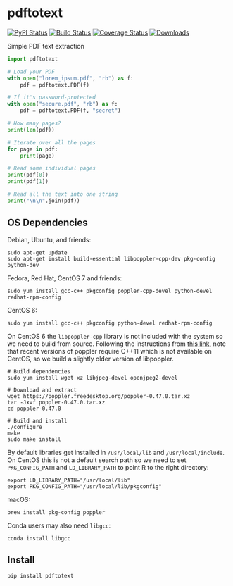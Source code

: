 # pdftotext

[![PyPI Status](https://img.shields.io/pypi/v/pdftotext.svg)](https://pypi.python.org/pypi/pdftotext)
[![Build Status](https://travis-ci.org/jalan/pdftotext.svg?branch=master)](https://travis-ci.org/jalan/pdftotext)
[![Coverage Status](https://coveralls.io/repos/github/jalan/pdftotext/badge.svg?branch=master)](https://coveralls.io/github/jalan/pdftotext?branch=master)
[![Downloads](https://img.shields.io/pypi/dm/pdftotext.svg)](https://pypistats.org/packages/pdftotext)

Simple PDF text extraction

```python
import pdftotext

# Load your PDF
with open("lorem_ipsum.pdf", "rb") as f:
    pdf = pdftotext.PDF(f)

# If it's password-protected
with open("secure.pdf", "rb") as f:
    pdf = pdftotext.PDF(f, "secret")

# How many pages?
print(len(pdf))

# Iterate over all the pages
for page in pdf:
    print(page)

# Read some individual pages
print(pdf[0])
print(pdf[1])

# Read all the text into one string
print("\n\n".join(pdf))
```


## OS Dependencies

Debian, Ubuntu, and friends:

```
sudo apt-get update
sudo apt-get install build-essential libpoppler-cpp-dev pkg-config python-dev
```

Fedora, Red Hat, CentOS 7 and friends:

```
sudo yum install gcc-c++ pkgconfig poppler-cpp-devel python-devel redhat-rpm-config
```

CentOS 6: 

```
sudo yum install gcc-c++ pkgconfig python-devel redhat-rpm-config
```


On CentOS 6 the `libpoppler-cpp` library is not included with the system so we need to build from source. Following the instructions from [this link](https://github.com/ropensci/pdftools#building-from-source), note that recent versions of poppler require C++11 which is not available on CentOS, so we build a slightly older version of libpoppler.

    # Build dependencies
    sudo yum install wget xz libjpeg-devel openjpeg2-devel
    
    # Download and extract
    wget https://poppler.freedesktop.org/poppler-0.47.0.tar.xz
    tar -Jxvf poppler-0.47.0.tar.xz
    cd poppler-0.47.0
    
    # Build and install
    ./configure
    make
    sudo make install

By default libraries get installed in `/usr/local/lib` and `/usr/local/include`. On CentOS this is not a default search path so we need to set `PKG_CONFIG_PATH` and `LD_LIBRARY_PATH` to point R to the right directory:

    export LD_LIBRARY_PATH="/usr/local/lib"
    export PKG_CONFIG_PATH="/usr/local/lib/pkgconfig"

macOS:

```
brew install pkg-config poppler
```

Conda users may also need `libgcc`:

```
conda install libgcc
```

## Install

```
pip install pdftotext
```
